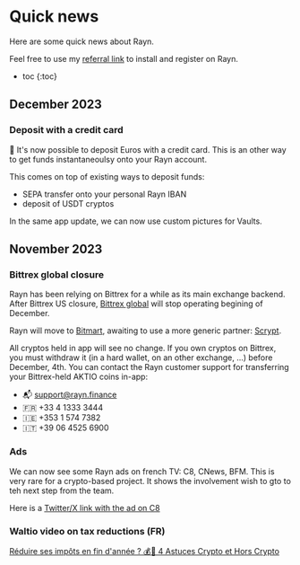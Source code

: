 # Quick news

Here are some quick news about Rayn.

Feel free to use my [referral link](https://rayn.money/app-referral/?referral=043144a6a9a9310624951513b931b6d73e9a49353d1969669507bee7ccbe4727) to install and register on Rayn.

* toc
{:toc}

## December 2023

### Deposit with a credit card
🎉 It's now possible to deposit Euros with a credit card. This is an other way to get funds instantaneoulsy onto your Rayn account.

This comes on top of existing ways to deposit funds:
* SEPA transfer onto your personal Rayn IBAN
* deposit of USDT cryptos

In the same app update, we can now use custom pictures for Vaults.

## November 2023

### Bittrex global closure
Rayn has been relying on Bittrex for a while as its main exchange backend. After Bittrex US closure, [Bittrex global](https://bittrexglobal.com/) will stop operating begining of December.

Rayn will move to [Bitmart](https://www.bitmart.com), awaiting to use a more generic partner: [Scrypt](https://scrypt.swiss/).

All cryptos held in app will see no change. If you own cryptos on Bittrex, you must withdraw it (in a hard wallet, on an other exchange, ...) before December, 4th.
You can contact the Rayn customer support for transferring your Bittrex-held AKTIO coins in-app:
* 📬 support@rayn.finance
* 🇫🇷 +33 4 1333 3444
* 🇮🇪 +353 1 574 7382
* 🇮🇹 +39 06 4525 6900

### Ads
We can now see some Rayn ads on french TV: C8, CNews, BFM. This is very rare for a crypto-based project. It shows the involvement wish to gto to teh next step from the team.

Here is a [Twitter/X link with the ad on C8](https://twitter.com/Rayn_app/status/1727371373251809430)

### Waltio video on tax reductions (FR) 
[Réduire ses impôts en fin d'année ? 💰🧐 4 Astuces Crypto et Hors Crypto](https://landing.webikeo.fr/webinar/replay/wPZm3t8c6vkhHA89UckW)
